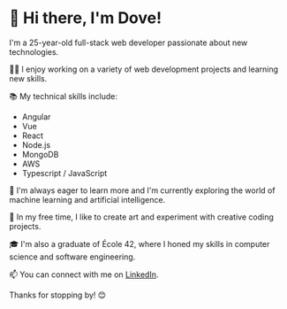 # 👋 Hi there, I'm Dove! 

I'm a 25-year-old full-stack web developer passionate about new technologies. 

👨‍💻 I enjoy working on a variety of web development projects and learning new skills. 

📚 My technical skills include:
- Angular
- Vue
- React
- Node.js
- MongoDB
- AWS
- Typescript / JavaScript

🌱 I'm always eager to learn more and I'm currently exploring the world of machine learning and artificial intelligence.

🎨 In my free time, I like to create art and experiment with creative coding projects.

🎓 I'm also a graduate of École 42, where I honed my skills in computer science and software engineering.

📫 You can connect with me on [LinkedIn](https://www.linkedin.com/in/dovepalombo).

Thanks for stopping by! 😊
